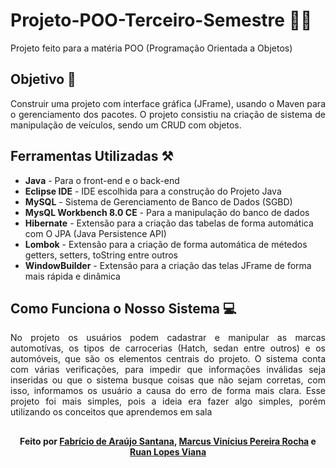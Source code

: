 # Projeto-POO-Terceiro-Semestre 🧑‍💻
Projeto feito para a matéria POO (Programação Orientada a Objetos)

## Objetivo 🎯
<p align="justify">Construir uma projeto com interface gráfica (JFrame), usando o Maven para o gerenciamento dos pacotes. O projeto consistiu na criação de sistema de manipulação de veículos, sendo um CRUD com objetos.</p>

## Ferramentas Utilizadas ⚒️
- <Strong>Java</Strong> - Para o front-end e o back-end
- <Strong>Eclipse IDE</Strong> - IDE escolhida para a construção do Projeto Java
- <Strong>MySQL</Strong> - Sistema de Gerenciamento de Banco de Dados (SGBD)
- <Strong>MysQL Workbench 8.0 CE</Strong> - Para a manipulação do banco de dados
- <Strong>Hibernate</Strong> - Extensão para a criação das tabelas de forma automática com O JPA (Java Persistence API)
- <Strong>Lombok</Strong> - Extensão para a criação de forma automática de métedos getters, setters, toString entre outros
- <Strong>WindowBuilder</Strong> - Extensão para a criação das telas JFrame de forma mais rápida e dinâmica
  
## Como Funciona o Nosso Sistema 💻
<p align="justify">No projeto os usuários podem cadastrar e manipular as marcas automotívas, os tipos de carrocerias (Hatch, sedan entre outros) e os automóveis, que são os elementos centrais do projeto. O sistema conta com várias verificações, para impedir que informações inválidas seja inseridas ou que o sistema busque coisas que não sejam corretas, com isso, informamos os usuário a causa do erro de forma mais clara. Esse projeto foi mais simples, pois a ideia era fazer algo simples, porém utilizando os conceitos que aprendemos em sala</p>

##
<h4 align="center">Feito por <a tex href="https://github.com/Fabriciobr5975"> Fabrício de Araújo Santana</a>, <a href="https://github.com/MarcusVPRocha">Marcus Vinícius Pereira Rocha</a> e <a href="https://github.com/Ruanlv"> Ruan Lopes Viana</a></h4>

